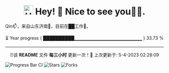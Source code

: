 <h1 align="center"><img src="https://emojis.slackmojis.com/emojis/images/1531849430/4246/blob-sunglasses.gif?1531849430" width="30" alt='Hello'/> Hey! 👋  Nice to see you💬✨.</h1>

<p>Qin📫，来自山东济南🤔，目前在██工作👯。</p>
⏳ Year progress { ██████████▁▁▁▁▁▁▁▁▁▁▁▁▁▁▁▁▁▁▁▁ } 33.73 %

---
<p align="center">⏰该 <b>README</b> 文件 <b>每三小时</b> 更新一次！🌱 上次更新于: 5-4-2023 02:28:09<br />

![Progress Bar CI](https://github.com/liununu/liununu/workflows/Progress%20Bar%20CI/badge.svg)
<img alt="Stars" src="https://img.shields.io/github/stars/thmsgbrt/thmsgbrt?style=flat-square&labelColor=343b41"/> 
<img alt="Forks" src="https://img.shields.io/github/forks/thmsgbrt/thmsgbrt?style=flat-square&labelColor=343b41"/>

